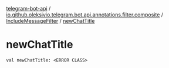 [telegram-bot-api](../../index.md) / [io.github.oleksivio.telegram.bot.api.annotations.filter.composite](../index.md) / [IncludeMessageFilter](index.md) / [newChatTitle](./new-chat-title.md)

# newChatTitle

`val newChatTitle: <ERROR CLASS>`